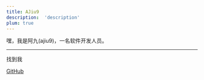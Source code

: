 ```yaml
---
title: AJiu9
description:  'description'
plum: true
---
```


嘿，我是阿九(ajiu9)，一名软件开发人员。

<div flex-auto />

---

找到我

<p flex="~ gap-3 wrap" class="mt--2!">
  <a href="https://github.com/ajiu9" target="_blank"><span op75 i-simple-icons-github />GitHub</a>
</p>
